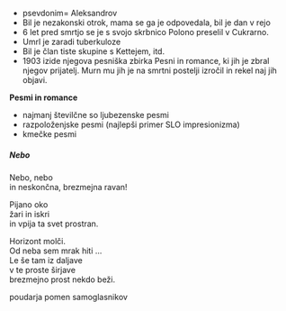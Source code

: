 - psevdonim= Aleksandrov
- Bil je nezakonski otrok, mama se ga je odpovedala, bil je dan v rejo
- 6 let pred smrtjo se je s svojo skrbnico Polono preselil v Cukrarno. 
- Umrl je zaradi tuberkuloze
- Bil je član tiste skupine s Kettejem, itd.
- 1903  izide njegova pesniška zbirka Pesni in romance, ki jih je zbral njegov prijatelj. Murn mu jih je na smrtni postelji izročil in rekel naj jih objavi.

**Pesmi in romance**
- najmanj številčne so ljubezenske pesmi
- razpoloženjske pesmi (najlepši primer SLO impresionizma)
- kmečke pesmi
##### Nebo
Nebo, nebo  
in neskončna, brezmejna ravan!  
  
Pijano oko  
žari in iskri  
in vpija ta svet prostran.  
  
Horizont molči.  
Od neba sem mrak hiti ...  
Le še tam iz daljave  
v te proste širjave  
brezmejno prost nekdo beži.

poudarja pomen samoglasnikov